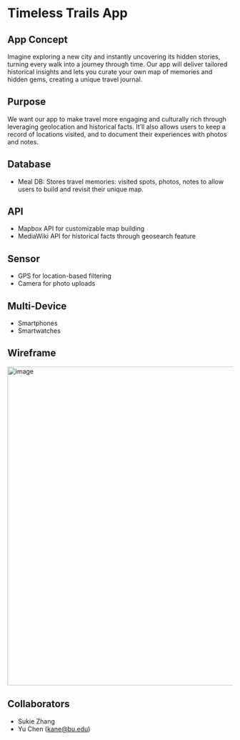 # Timeless Trails App
## App Concept
Imagine exploring a new city and instantly uncovering its hidden stories, turning every walk into a journey through time. Our app will deliver tailored historical insights and lets you curate your own map of memories and hidden gems, creating a unique travel journal.
## Purpose
We want our app to make travel more engaging and culturally rich through leveraging geolocation and historical facts. It’ll also allows users to keep a record of locations visited, and to document their experiences with photos and notes.
## Database
- Meal DB: Stores travel memories: visited spots, photos, notes to allow users to build and revisit their unique map.
## API
- Mapbox API for customizable map building
- MediaWiki API for historical facts through geosearch feature
## Sensor
- GPS for location-based filtering
- Camera for photo uploads
## Multi-Device
- Smartphones
- Smartwatches
## Wireframe
<img width="714" alt="image" src="https://github.com/user-attachments/assets/d5fd9609-8d3f-4f6e-afb9-c1fbc168abd0" />

## Collaborators
- Sukie Zhang
- Yu Chen (kane@bu.edu)
